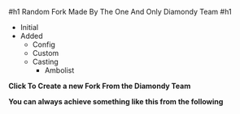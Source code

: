 #h1 Random Fork Made By The One And Only Diamondy   Team #h1

  - Initial
   - Added
     - Config
      - Custom
       - Casting
         - Ambolist

**Click To Create a new Fork From the Diamondy Team**

__You can always achieve something like this from the following__